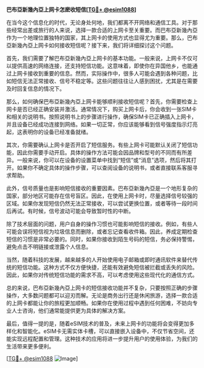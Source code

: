 **巴布亞新幾內亞上网卡怎麽收短信[[TG💪+ @esim1088](https://t.me/s/esim1088)]**

在当今这个信息化的时代，无论身处何地，我们都离不开网络和通信工具。对于那些经常出差或旅行的人来说，选择一款合适的上网卡至关重要。而巴布亞新幾內亞作为一个地理位置独特的国家，其上网卡的使用方式也显得尤为重要。那么，巴布亞新幾內亞上网卡如何接收短信呢？接下来，我们将详细探讨这个问题。

首先，我们需要了解巴布亞新幾內亞上网卡的基本功能。一般来说，上网卡不仅可以提供高速的网络连接，还支持短信功能。这意味着，即使你在异国他乡，也能通过上网卡接收到重要的信息。然而，实际操作中，很多人可能会遇到各种问题，比如短信无法正常接收、信号不稳定等。这些问题往往让人感到困扰，尤其是在需要及时回复信息的情况下。

那么，如何确保巴布亞新幾內亞上网卡能够顺利接收短信呢？首先，你需要检查上网卡是否已经正确安装并激活。通常情况下，购买上网卡后，你会收到一张SIM卡和相关的说明书。按照说明书上的步骤进行操作，确保SIM卡已正确插入上网卡，并且设备已经成功连接到网络。如果一切正常，你应该能够看到信号强度指示灯亮起，这表明你的设备已经准备就绪。

其次，你需要确认上网卡是否开启了短信服务。有些上网卡可能默认关闭了短信功能，因此你需要手动开启。具体的操作方法可能会因品牌和型号的不同而有所差异。一般来说，你可以在设备的设置菜单中找到“短信”或“消息”选项，然后将其打开。如果你不确定具体的操作步骤，可以查阅设备的说明书，或者直接联系客服寻求帮助。

此外，信号质量也是影响短信接收的重要因素。巴布亞新幾內亞是一个地形复杂的国家，部分地区可能存在信号盲区。因此，在使用上网卡时，尽量选择信号较强的区域。如果你发现短信仍然无法正常接收，可以尝试更换位置，或者等待一段时间后再试。有时候，信号波动可能会导致暂时性的中断。

除了技术层面的问题，用户自身的操作习惯也可能影响短信的接收。例如，有些人可能会误将短信视为垃圾信息而删除，或者忘记查看收件箱。因此，养成定期检查短信的习惯是非常必要的。同时，如果你接收到陌生号码的短信，务必保持警惕，避免点击不明链接或泄露个人信息。

当然，随着科技的发展，越来越多的人开始使用电子邮箱或即时通讯软件来替代传统的短信功能。这种方式不仅方便快捷，还能有效避免短信被拦截或丢失的风险。因此，如果你对传统短信功能的需求不高，可以考虑使用这些现代化的通信方式。

总的来说，巴布亞新幾內亞上网卡的短信接收功能并不复杂，只要按照正确的步骤操作，大多数问题都可以迎刃而解。无论是商务出行还是休闲旅游，选择一款合适的上网卡都能让你的旅程更加顺畅。如果你在使用过程中遇到任何困难，不妨向专业人士咨询，他们通常能提供更为具体的解决方案。

最后，值得一提的是，随着eSIM技术的普及，未来上网卡的功能将会变得更加多样化和智能化。eSIM卡无需实体卡槽，可以直接嵌入设备中，不仅节省空间，还能实现远程配置和管理。这种技术的应用将进一步提升用户的使用体验，为我们的生活带来更多便利。

[[TG💪+ @esim1088](https://t.me/s/esim1088) ![Image](https://i.postimg.cc/4NQfJmqS/Snipaste-2025-05-13-00-14-12.png)]